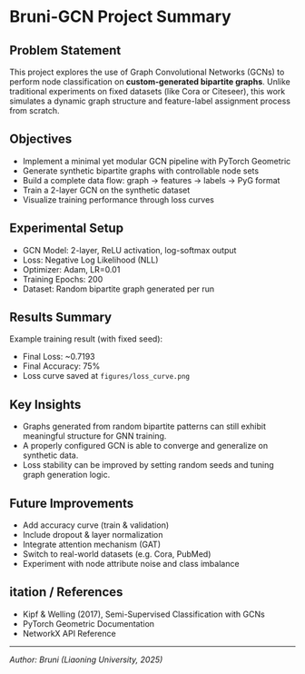 # Bruni-GCN Project Summary

## Problem Statement

This project explores the use of Graph Convolutional Networks (GCNs) to perform node classification on **custom-generated bipartite graphs**. Unlike traditional experiments on fixed datasets (like Cora or Citeseer), this work simulates a dynamic graph structure and feature-label assignment process from scratch.

## Objectives

- Implement a minimal yet modular GCN pipeline with PyTorch Geometric
- Generate synthetic bipartite graphs with controllable node sets
- Build a complete data flow: graph → features → labels → PyG format
- Train a 2-layer GCN on the synthetic dataset
- Visualize training performance through loss curves

## Experimental Setup

- GCN Model: 2-layer, ReLU activation, log-softmax output
- Loss: Negative Log Likelihood (NLL)
- Optimizer: Adam, LR=0.01
- Training Epochs: 200
- Dataset: Random bipartite graph generated per run

## Results Summary

Example training result (with fixed seed):

- Final Loss: ~0.7193
- Final Accuracy: 75%
- Loss curve saved at `figures/loss_curve.png`

## Key Insights

- Graphs generated from random bipartite patterns can still exhibit meaningful structure for GNN training.
- A properly configured GCN is able to converge and generalize on synthetic data.
- Loss stability can be improved by setting random seeds and tuning graph generation logic.

## Future Improvements

- Add accuracy curve (train & validation)
- Include dropout & layer normalization
- Integrate attention mechanism (GAT)
- Switch to real-world datasets (e.g. Cora, PubMed)
- Experiment with node attribute noise and class imbalance

## itation / References

- Kipf & Welling (2017), Semi-Supervised Classification with GCNs
- PyTorch Geometric Documentation
- NetworkX API Reference

---

*Author: Bruni (Liaoning University, 2025)*
